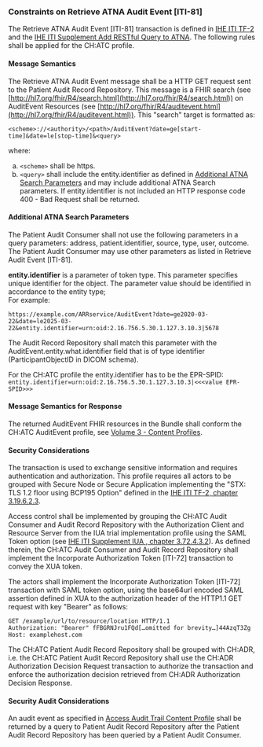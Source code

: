 ### Constraints on Retrieve ATNA Audit Event [ITI-81]

The Retrieve ATNA Audit Event [ITI-81] transaction is defined in [IHE ITI TF-2](https://profiles.ihe.net/ITI/TF/Volume2/index.html) and the [IHE ITI Supplement Add RESTful Query to ATNA](https://www.ihe.net/uploadedFiles/Documents/ITI/IHE_ITI_Suppl_RESTful-ATNA.pdf). The following rules shall be applied for the CH:ATC profile.

#### Message Semantics

The Retrieve ATNA Audit Event message shall be a HTTP GET request sent to the Patient Audit Record Repository. This message is a FHIR search (see [http://hl7.org/fhir/R4/search.html](http://hl7.org/fhir/R4/search.html)) on AuditEvent Resources (see [http://hl7.org/fhir/R4/auditevent.html](http://hl7.org/fhir/R4/auditevent.html)). This "search" target is formatted as:

``` http
<scheme>://<authority>/<path>/AuditEvent?date=ge[start-time]&date=le[stop-time]&<query>
```

where:

<ol type="a">
  <li>
    <code>&lt;scheme&gt;</code> shall be https.
  </li>
  <li>
    <code>&lt;query&gt;</code> shall include the entity.identifier as defined in <a href="#additional-atna-search-parameters">Additional ATNA Search Parameters</a> and may include additional ATNA Search parameters. If entity.identifier is not included an HTTP response code 400 - Bad Request shall be returned.
  </li>
</ol>


#### Additional ATNA Search Parameters

The Patient Audit Consumer shall not use the following parameters in a query parameters: address, patient.identifier, source, type, user, outcome. The Patient Audit Consumer may use other parameters as listed in Retrieve Audit Event [ITI-81].

**entity.identifier** is a parameter of token type. This parameter specifies unique identifier for the object. The parameter value should be identified in accordance to the entity type;   
For example:   
``` http
https://example.com/ARRservice/AuditEvent?date=ge2020-03-22&date=le2025-03-22&entity.identifier=urn:oid:2.16.756.5.30.1.127.3.10.3|5678
```

The Audit Record Repository shall match this parameter with the AuditEvent.entity.what.identifier field that is of type identifier (ParticipantObjectID in DICOM schema).

For the CH:ATC profile the entity.identifier has to be the EPR-SPID:   
`entity.identifier=urn:oid:2.16.756.5.30.1.127.3.10.3|<<<value EPR-SPID>>>`


#### Message Semantics for Response

The returned AuditEvent FHIR resources in the Bundle shall conform the CH:ATC AuditEvent profile, see [Volume 3 - Content Profiles](volume-3.html).


#### Security Considerations

The transaction is used to exchange sensitive information and requires authentication and authorization. This profile requires all actors to be grouped with Secure Node or Secure Application implementing the "STX: TLS 1.2 floor using BCP195 Option" defined in the [IHE ITI TF-2, chapter 3.19.6.2.3](https://profiles.ihe.net/ITI/TF/Volume2/ITI-19.html#3.19.6.2.3).

Access control shall be implemented by grouping the CH:ATC Audit Consumer and Audit Record Repository with the Authorization Client and Resource Server from the IUA trial implementation profile using the SAML Token option (see [IHE ITI Supplement IUA , chapter 3.72.4.3.2](https://profiles.ihe.net/ITI/IUA/index.html#372432-saml-token-option)). As defined therein, the CH:ATC Audit Consumer and Audit Record Repository shall implement the Incorporate Authorization Token [ITI-72] transaction to convey the XUA token.

The actors shall implement the Incorporate Authorization Token [ITI-72] transaction with SAML token option, using the base64url encoded SAML assertion defined in XUA to the authorization header of the HTTP1.1 GET request with key "Bearer" as follows:
``` http
GET /example/url/to/resource/location HTTP/1.1
Authorization: "Bearer" fFBGRNJru1FQd[…omitted for brevity…]44AzqT3Zg
Host: examplehost.com
```

The CH:ATC Patient Audit Record Repository shall be grouped with CH:ADR, i.e. the CH:ATC Patient Audit Record Repository shall use the CH:ADR Authorization Decision Request transaction to authorize the transaction and enforce the authorization decision retrieved from CH:ADR Authorization Decision Response.


#### Security Audit Considerations
An audit event as specified in [Access Audit Trail Content Profile](volume-3.html#access-audit-trail-content-profile) shall be returned by a query to Patient Audit Record Repository after the Patient Audit Record Repository has been queried by a Patient Audit Consumer.
